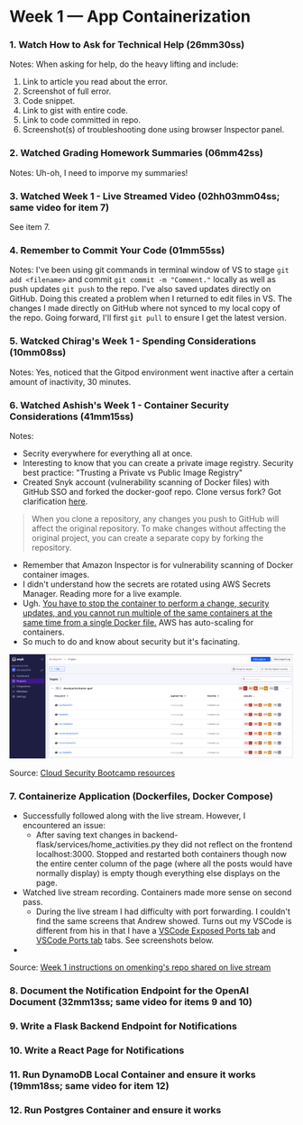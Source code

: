 # Week 1 — App Containerization

### 1. Watch How to Ask for Technical Help (26mm30ss)
Notes: When asking for help, do the heavy lifting and include:
1. Link to article you read about the error.
2. Screenshot of full error.
3. Code snippet.
4. Link to gist with entire code.
5. Link to code committed in repo.
6. Screenshot(s) of troubleshooting done using browser Inspector panel.

### 2. Watched Grading Homework Summaries (06mm42ss)
Notes: Uh-oh, I need to imporve my summaries!

### 3. Watched Week 1 - Live Streamed Video (02hh03mm04ss; same video for item 7)
See item 7.

### 4. Remember to Commit Your Code (01mm55ss)
Notes: I've been using git commands in terminal window of VS to stage `git add <filename>` and commit `git commit -m "Comment."` locally as well as push updates `git push` to the repo. I've also saved updates directly on GitHub. Doing this created a problem when I returned to edit files in VS. The changes I made directly on GitHub where not synced to my local copy of the repo. Going forward, I'll first `git pull` to ensure I get the latest version.

### 5. Watcked Chirag's Week 1 - Spending Considerations (10mm08ss)
Notes: Yes, noticed that the Gitpod environment went inactive after a certain amount of inactivity, 30 minutes.

### 6. Watched Ashish's Week 1 - Container Security Considerations (41mm15ss)
Notes: 
- Secrity everywhere for everything all at once.
- Interesting to know that you can create a private image registry. Security best practice: "Trusting a Private vs Public Image Registry"
- Created Snyk account (vulnerability scanning of Docker files) with GitHub SSO and forked the docker-goof repo. Clone versus fork? Got clarification [here](https://docs.github.com/en/desktop/contributing-and-collaborating-using-github-desktop/adding-and-cloning-repositories/cloning-and-forking-repositories-from-github-desktop). 
> When you clone a repository, any changes you push to GitHub will affect the original repository. To make changes without affecting the original project, you can create a separate copy by forking the repository.
- Remember that Amazon Inspector is for vulnerability scanning of Docker container images.
- I didn't understand how the secrets are rotated using AWS Secrets Manager. Reading more for a live example.
- Ugh. [You have to stop the container to perform a change, security updates, and you cannot run multiple of the same containers at the same time from a single Docker file.](https://www.youtube.com/watch?v=OjZz4D0B-cA&list=PLBfufR7vyJJ7k25byhRXJldB5AiwgNnWv&index=25&t=2272s) AWS has auto-scaling for containers.
-  So much to do and know about security but it's facinating.

![Proof ran Snyk on repo](/assets/week1-proof-scan-vulnerable-repo-with-snyk.png)

Source: [Cloud Security Bootcamp resources](https://www.cloudsecuritybootcamp.com/)

### 7. Containerize Application (Dockerfiles, Docker Compose)
- Successfully followed along with the live stream. However, I encountered an issue:
    - After saving text changes in backend-flask/services/home_activities.py they did not reflect on the frontend localhost:3000. Stopped and restarted both containers though now the entire center column of the page (where all the posts would have normally display) is empty though everything else displays on the page.
- Watched live stream recording. Containers made more sense on second pass.
    - During the live stream I had difficulty with port forwarding. I couldn't find the same screens that Andrew showed. Turns out my VSCode is different from his in that I have a [VSCode Exposed Ports tab](/assets/week1-vscode-exposed-ports.png) and [VSCode Ports tab](/assets/week1-vscode-ports.png) tabs. See screenshots below.
- 

Source: [Week 1 instructions on omenking's repo shared on live stream](https://github.com/omenking/aws-bootcamp-cruddur-2023/blob/week-1/journal/week1.md)

### 8. Document the Notification Endpoint for the OpenAI Document (32mm13ss; same video for items 9 and 10)

### 9. Write a Flask Backend Endpoint for Notifications 

### 10. Write a React Page for Notifications

### 11. Run DynamoDB Local Container and ensure it works (19mm18ss; same video for item 12)

### 12. Run Postgres Container and ensure it works
